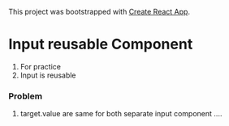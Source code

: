 This project was bootstrapped with [Create React App](https://github.com/facebook/create-react-app).

# Input reusable Component

1. For practice
2. Input is reusable 

### Problem 

1. target.value are same for both separate input component .... 
